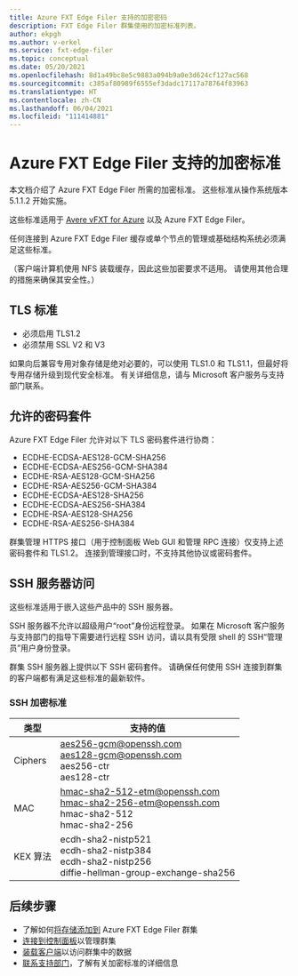 ```yaml
---
title: Azure FXT Edge Filer 支持的加密密码
description: FXT Edge Filer 群集使用的加密标准列表。
author: ekpgh
ms.author: v-erkel
ms.service: fxt-edge-filer
ms.topic: conceptual
ms.date: 05/20/2021
ms.openlocfilehash: 8d1a49bc8e5c9883a094b9a0e3d624cf127ac568
ms.sourcegitcommit: c385af80989f6555ef3dadc17117a78764f83963
ms.translationtype: HT
ms.contentlocale: zh-CN
ms.lasthandoff: 06/04/2021
ms.locfileid: "111414881"
---
```

# <a name="supported-encryption-standards-for-azure-fxt-edge-filer"></a>Azure FXT Edge Filer 支持的加密标准

本文档介绍了 Azure FXT Edge Filer 所需的加密标准。 这些标准从操作系统版本 5.1.1.2 开始实施。

这些标准适用于 [Avere vFXT for Azure](../avere-vfxt/index.yml) 以及 Azure FXT Edge Filer。

任何连接到 Azure FXT Edge Filer 缓存或单个节点的管理或基础结构系统必须满足这些标准。

（客户端计算机使用 NFS 装载缓存，因此这些加密要求不适用。 请使用其他合理的措施来确保其安全性。）

## <a name="tls-standard"></a>TLS 标准

* 必须启用 TLS1.2
* 必须禁用 SSL V2 和 V3

如果向后兼容专用对象存储是绝对必要的，可以使用 TLS1.0 和 TLS1.1，但最好将专用存储升级到现代安全标准。 有关详细信息，请与 Microsoft 客户服务与支持部门联系。

## <a name="permitted-cipher-suites"></a>允许的密码套件

Azure FXT Edge Filer 允许对以下 TLS 密码套件进行协商：

* ECDHE-ECDSA-AES128-GCM-SHA256
* ECDHE-ECDSA-AES256-GCM-SHA384
* ECDHE-RSA-AES128-GCM-SHA256
* ECDHE-RSA-AES256-GCM-SHA384
* ECDHE-ECDSA-AES128-SHA256
* ECDHE-ECDSA-AES256-SHA384
* ECDHE-RSA-AES128-SHA256
* ECDHE-RSA-AES256-SHA384

群集管理 HTTPS 接口（用于控制面板 Web GUI 和管理 RPC 连接）仅支持上述密码套件和 TLS1.2。 连接到管理接口时，不支持其他协议或密码套件。

## <a name="ssh-server-access"></a>SSH 服务器访问

这些标准适用于嵌入这些产品中的 SSH 服务器。

SSH 服务器不允许以超级用户“root”身份远程登录。 如果在 Microsoft 客户服务与支持部门的指导下需要进行远程 SSH 访问，请以具有受限 shell 的 SSH“管理员”用户身份登录。

群集 SSH 服务器上提供以下 SSH 密码套件。 请确保任何使用 SSH 连接到群集的客户端都有满足这些标准的最新软件。

### <a name="ssh-encryption-standards"></a>SSH 加密标准

| 类型 | 支持的值 |
|--|--|
| Ciphers | aes256-gcm@openssh.com</br> aes128-gcm@openssh.com</br> aes256-ctr</br> aes128-ctr |
| MAC | hmac-sha2-512-etm@openssh.com</br> hmac-sha2-256-etm@openssh.com</br> hmac-sha2-512</br> hmac-sha2-256 |
| KEX 算法 | ecdh-sha2-nistp521</br> ecdh-sha2-nistp384</br> ecdh-sha2-nistp256</br> diffie-hellman-group-exchange-sha256 |

## <a name="next-steps"></a>后续步骤

* 了解如何[将存储添加到](add-storage.md) Azure FXT Edge Filer 群集
* [连接到控制面板](cluster-create.md#open-the-settings-pages)以管理群集
* [装载客户端](mount-clients.md)以访问群集中的数据
* [联系支持部门](support-ticket.md)，了解有关加密标准的详细信息
